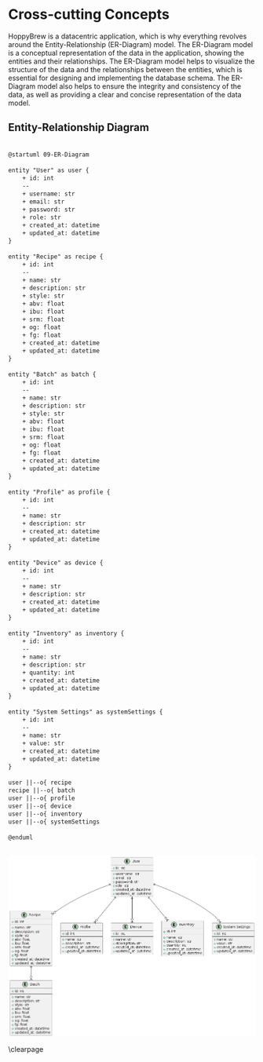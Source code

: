 # Cross-cutting Concepts

HoppyBrew is a datacentric application, which is why everything revolves around the Entity-Relationship (ER-Diagram) model. The ER-Diagram model is a conceptual representation of the data in the application, showing the entities and their relationships. The ER-Diagram model helps to visualize the structure of the data and the relationships between the entities, which is essential for designing and implementing the database schema. The ER-Diagram model also helps to ensure the integrity and consistency of the data, as well as providing a clear and concise representation of the data model.

## Entity-Relationship Diagram

<pre id="mycode" class="haskell numberLines" startFrom="100">
  <code>
@startuml 09-ER-Diagram

entity "User" as user {
    + id: int
    --
    + username: str
    + email: str
    + password: str
    + role: str
    + created_at: datetime
    + updated_at: datetime
}

entity "Recipe" as recipe {
    + id: int
    --
    + name: str
    + description: str
    + style: str
    + abv: float
    + ibu: float
    + srm: float
    + og: float
    + fg: float
    + created_at: datetime
    + updated_at: datetime
}

entity "Batch" as batch {
    + id: int
    --
    + name: str
    + description: str
    + style: str
    + abv: float
    + ibu: float
    + srm: float
    + og: float
    + fg: float
    + created_at: datetime
    + updated_at: datetime
}

entity "Profile" as profile {
    + id: int
    --
    + name: str
    + description: str
    + created_at: datetime
    + updated_at: datetime
}

entity "Device" as device {
    + id: int
    --
    + name: str
    + description: str
    + created_at: datetime
    + updated_at: datetime
}

entity "Inventory" as inventory {
    + id: int
    --
    + name: str
    + description: str
    + quantity: int
    + created_at: datetime
    + updated_at: datetime
}

entity "System Settings" as systemSettings {
    + id: int
    --
    + name: str
    + value: str
    + created_at: datetime
    + updated_at: datetime
}

user ||--o{ recipe
recipe ||--o{ batch
user ||--o{ profile
user ||--o{ device
user ||--o{ inventory
user ||--o{ systemSettings

@enduml
    </code>
</pre>

![ER-Diagram](../images/09-ER-Diagram.png)




\clearpage
